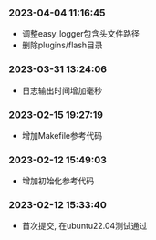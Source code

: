 ### 2023-04-04 11:16:45

- 调整easy_logger包含头文件路径
- 删除plugins/flash目录

### 2023-03-31 13:24:06

- 日志输出时间增加毫秒

### 2023-02-15 19:27:19

- 增加Makefile参考代码

### 2023-02-12 15:49:03

- 增加初始化参考代码

### 2023-02-12 15:33:40

- 首次提交, 在ubuntu22.04测试通过
